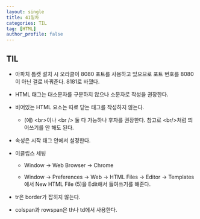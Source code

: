 ```yaml
---
layout: single
title: 41일차
categories: TIL
tag: [HTML]
author_profile: false
---
```


## TIL

* 아파치 톰캣 설치 시 오라클이 8080 포트를 사용하고 있으므로 포트 번호를 8080이 아닌 걸로 바꿔준다. 8181로 바꿨다.

- HTML 태그는 대소문자를 구분하지 않으나 소문자로 작성을 권장한다.

- 비어있는 HTML 요소는 따로 닫는 태그를 작성하지 않는다. 
  - (예) \<br>이나 \<br /> 둘 다 가능하나 후자를 권장한다. 참고로 \<br/>처럼 띄어쓰기를 안 해도 된다.

- 속성은 시작 태그 안에서 설정한다.

- 이클립스 세팅

  - Window -> Web Browser -> Chrome

  - Window -> Preferences -> Web -> HTML Files -> Editor -> Templates 에서 New HTML File (5)을 Edit해서 들여쓰기를 해준다.

- tr은 border가 잡히지 않는다.

- colspan과 rowspan은 th나 td에서 사용한다.